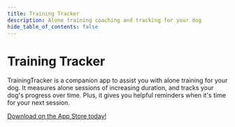 ```yaml
---
title: Training Tracker
description: Alone training coaching and tracking for your dog
hide_table_of_contents: false
---
```


# Training Tracker

TrainingTracker is a companion app to assist you with alone training for your dog. It measures alone sessions of increasing duration, and tracks your dog's progress over time. Plus, it gives you helpful reminders when it's time for your next session.

[Download on the App Store today!](https://apps.apple.com/us/app/trainingtracker-alone-training/id6449606632)